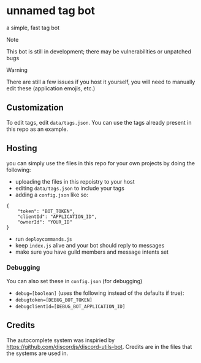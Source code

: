 # unnamed tag bot
a simple, fast tag bot
> [!NOTE]
> This bot is still in development; there may be vulnerabilities or unpatched bugs

> [!WARNING]
> There are still a few issues if you host it yourself, you will need to manually edit these (application emojis, etc.)
## Customization
To edit tags, edit `data/tags.json`. You can use the tags already present in this repo as an example.

## Hosting
you can simply use the files in this repo for your own projects by doing the following:
- uploading the files in this repoistry to your host
- editing `data/tags.json` to include your tags
- adding a `config.json` like so:
```
{
    "token": "BOT_TOKEN",
    "clientId": "APPLICATION_ID",
    "ownerId": "YOUR_ID"
}
```
- run `deploycommands.js`
- keep `index.js` alive and your bot should reply to messages
- make sure you have guild members and message intents set
### Debugging
You can also set these in `config.json` (for debugging)
- `debug=[boolean]` (uses the following instead of the defaults if true):
- `debugtoken=[DEBUG_BOT_TOKEN]`
- `debugclientId=[DEBUG_BOT_APPLICATION_ID]`
## Credits
The autocomplete system was inspiried by https://github.com/discordjs/discord-utils-bot. Credits are in the files that the systems are used in.
